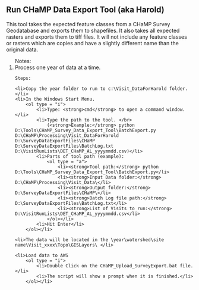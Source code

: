 <h2>Run CHaMP Data Export Tool (aka Harold)</h2>

<p>This tool takes the expected feature classes from a CHaMP Survey Geodatabase and exports them to shapefiles. It also takes all expected rasters and exports them to tiff files. It will not include any feature classes or rasters which are copies and have a slightly different name than the original data.</p>

<ol type = "1">
	Notes: 
	<li>Process one year of data at a time.</li>
	
	Steps:
	
	<li>Copy the year folder to run to c:\Visit_DataForHarold folder.</li>
	<li>In the Windows Start Menu.
		<ol type = "i">
			<li>Type: <strong>cmd</strong> to open a command window.</li>
			<li>Type the path to the tool. </br>
				(<strong>Example:</strong> python D:\Tools\CHaMP_Survey_Data_Export_Tool\BatchExport.py D:\CHaMP\Processing\Visit_DataForHarold D:\SurveyDataExportFiles\CHaMP D:\SurveyDataExportFiles\BatchLog.txt D:\VisitRunLists\DET_CHaMP_AL_yyyymmdd.csv)</li>
			<li>Parts of tool path (example):
				<ol type = "a">
					<li><strong>Tool path:</strong> python D:\Tools\CHaMP_Survey_Data_Export_Tool\BatchExport.py</li>
					<li><strong>Input Data folder:</strong> D:\CHaMP\Processing\Visit_Data\</li>
					<li><strong>Output folder:</strong> D:\SurveyDataExportFiles\CHaMP\</li>
					<li><strong>Batch Log file path:</strong> D:\SurveyDataExportFiles\BatchLog.txt</li>
					<li><strong>List of Visits to run:</strong> D:\VisitRunLists\DET_CHaMP_AL_yyyymmdd.csv</li>
				</ol></li>
			<li>Hit Enter</li>
		</ol></li>

	<li>The data will be located in the \year\watershed\site name\Visit_xxxx\Topo\GISLayers\ </li>

	<li>Load data to AWS
		<ol type = "i">
			<li>Double Click on the CHaMP_Upload_SurveyExport.bat file.</li>
			<li>The script will show a prompt when it is finished.</li>
		</ol></li>
</ol>
